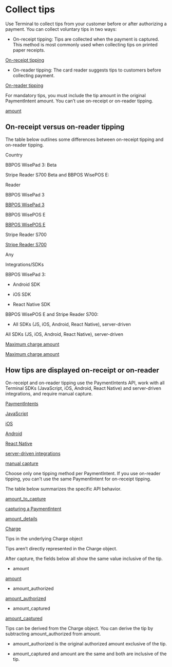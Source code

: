 # Collect tips

Use Terminal to collect tips from your customer before or after authorizing a payment. You can collect voluntary tips in two ways:

- On-receipt tipping: Tips are collected when the payment is captured. This method is most commonly used when collecting tips on printed paper receipts.

[On-receipt tipping](/terminal/features/collecting-tips/on-receipt)

- On-reader tipping: The card reader suggests tips to customers before collecting payment.

[On-reader tipping](/terminal/features/collecting-tips/on-reader)

For mandatory tips, you must include the tip amount in the original PaymentIntent amount. You can’t use on-receipt or on-reader tipping.

[amount](/api/payment_intents/object#payment_intent_object-amount)

## On-receipt versus on-reader tipping

The table below outlines some differences between on-receipt tipping and on-reader tipping.

Country

BBPOS WisePad 3: Beta

Stripe Reader S700 Beta and BBPOS WisePOS E:

Reader

BBPOS WisePad 3

[BBPOS WisePad 3](/terminal/payments/setup-reader/bbpos-wisepad3)

BBPOS WisePOS E

[BBPOS WisePOS E](/terminal/payments/setup-reader/bbpos-wisepos-e)

Stripe Reader S700

[Stripe Reader S700](/terminal/readers/stripe-reader-s700)

Any

Integrations/SDKs

BBPOS WisePad 3:

- Android SDK

- iOS SDK

- React Native SDK

BBPOS WisePOS E and Stripe Reader S700:

- All SDKs (JS, iOS, Android, React Native), server-driven

All SDKs (JS, iOS, Android, React Native), server-driven

[Maximum charge amount](/currencies#minimum-and-maximum-charge-amounts)

[Maximum charge amount](/currencies#minimum-and-maximum-charge-amounts)

## How tips are displayed on-receipt or on-reader

On-receipt and on-reader tipping use the PaymentIntents API, work with all Terminal SDKs (JavaScript, iOS, Android, React Native) and server-driven integrations, and require manual capture.

[PaymentIntents](/api/payment_intents)

[JavaScript](/terminal/payments/setup-integration?terminal-sdk-platform=js)

[iOS](/terminal/payments/setup-integration?terminal-sdk-platform=ios)

[Android](/terminal/payments/setup-integration?terminal-sdk-platform=android)

[React Native](/terminal/payments/setup-integration?terminal-sdk-platform=react-native)

[server-driven integrations](/terminal/payments/setup-integration?terminal-sdk-platform=server-driven)

[manual capture](/payments/place-a-hold-on-a-payment-method)

Choose only one tipping method per PaymentIntent. If you use on-reader tipping, you can’t use the same PaymentIntent for on-receipt tipping.

The table below summarizes the specific API behavior.

[amount_to_capture](/api/payment_intents/capture#capture_payment_intent-amount_to_capture)

[capturing a PaymentIntent](/api/payment_intents/capture)

[amount_details](/api/payment_intents/object#payment_intent_object-amount_details)

[Charge](/api/charges/object)

Tips in the underlying Charge object

Tips aren’t directly represented in the Charge object.

After capture, the fields below all show the same value inclusive of the tip.

- amount

[amount](/api/payment_intents/create#create_payment_intent-amount)

- amount_authorized

[amount_authorized](/api/charges/object#charge_object-payment_method_details-card_present-amount_authorized)

- amount_captured

[amount_captured](/api/charges/object#charge_object-amount_captured)

Tips can be derived from the Charge object. You can derive the tip by subtracting amount_authorized from amount.

- amount_authorized is the original authorized amount exclusive of the tip.

- amount_captured and amount are the same and both are inclusive of the tip.
